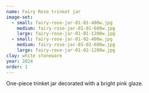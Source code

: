 ```yaml
---
name: Fairy Rose trinket jar
image-set:
  - small: fairy-rose-jar-01-01-400w.jpg
    medium: fairy-rose-jar-01-01-600w.jpg
    large: fairy-rose-jar-01-01-1200w.jpg
  - small: fairy-rose-jar-01-02-400w.jpg
    medium: fairy-rose-jar-01-02-600w.jpg
    large: fairy-rose-jar-01-02-1200w.jpg
clay: white stoneware
year: 2024
order: 1
---
```


One-piece trinket jar decorated with a bright pink glaze.